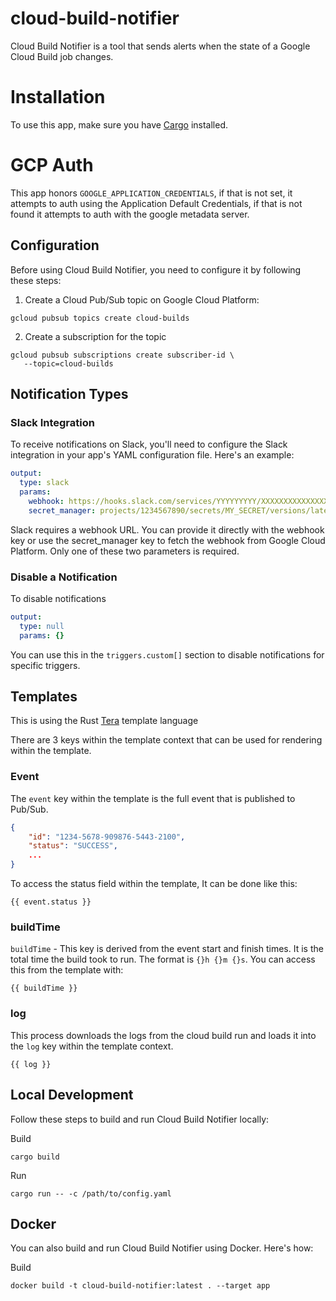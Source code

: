 # cloud-build-notifier
Cloud Build Notifier is a tool that sends alerts when the state of a Google Cloud Build job changes.

# Installation
To use this app, make sure you have [Cargo](https://doc.rust-lang.org/cargo/getting-started/installation.html) installed.

# GCP Auth
This app honors `GOOGLE_APPLICATION_CREDENTIALS`, if that is not set, it attempts to auth using the Application Default Credentials, if that is not found it attempts to auth with the google metadata server.

## Configuration

Before using Cloud Build Notifier, you need to configure it by following these steps:

1. Create a Cloud Pub/Sub topic on Google Cloud Platform:
```shell
gcloud pubsub topics create cloud-builds
```

2. Create a subscription for the topic
```shell
gcloud pubsub subscriptions create subscriber-id \
   --topic=cloud-builds
```

## Notification Types

### Slack Integration

To receive notifications on Slack, you'll need to configure the Slack integration in your app's YAML configuration file. Here's an example:

```yaml
output:
  type: slack
  params:
    webhook: https://hooks.slack.com/services/YYYYYYYYY/XXXXXXXXXXXXXXXXXXXXXXXXXX
    secret_manager: projects/1234567890/secrets/MY_SECRET/versions/latest
```
Slack requires a webhook URL. You can provide it directly with the webhook key or use the secret_manager key to fetch the webhook from Google Cloud Platform. Only one of these two parameters is required.

### Disable a Notification
To disable notifications

```yaml
output:
  type: null
  params: {}
```
You can use this in the `triggers.custom[]` section to disable notifications for specific triggers.

## Templates

This is using the Rust [Tera](https://keats.github.io/tera/docs/) template language

There are 3 keys within the template context that can be used for rendering within the template.

### Event
The `event` key within the template is the full event that is published to Pub/Sub.
```json
{
    "id": "1234-5678-909876-5443-2100",
    "status": "SUCCESS",
    ...
}
```
To access the status field within the template, It can be done like this:

```
{{ event.status }}
```

### buildTime
`buildTime` - This key is derived from the event start and finish times. It is the total time the build took to run. The format is `{}h {}m {}s`. You can access this from the template with:

```
{{ buildTime }}
```


### log
This process downloads the logs from the cloud build run and loads it into the `log` key within the template context.

```
{{ log }}
```

## Local Development

Follow these steps to build and run Cloud Build Notifier locally:

Build
```shell
cargo build
```

Run
```shell
cargo run -- -c /path/to/config.yaml
```

## Docker

You can also build and run Cloud Build Notifier using Docker. Here's how:

Build
```shell
docker build -t cloud-build-notifier:latest . --target app
```

